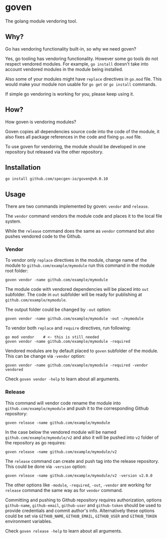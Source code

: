 # goven

The golang module vendoring tool.

## Why?

Go has vendoring functionality built-in, so why we need goven?

Yes, go tooling has vendoring functionality. However some go tools do not respect vendored modules. For example, `go install` doesn't take into account vendored modules in the module being installed.

Also some of your modules might have `replace` directives in `go.mod` file. This would make your module non usable for `go get` or `go install` commands.

If simple go vendoring is working for you, please keep using it.

## How?

How goven is vendoring modules?

Goven copies all dependencies source code into the code of the module, it also fixes all package references in the code and fixing `go.mod` file.

To use goven for vendoring, the module should be developed in one repository but released via the other repository.

## Installation
```
go install github.com/specgen-io/goven@v0.0.10
```

## Usage

There are two commands implemented by goven: `vendor` and `release`.

The `vendor` command vendors the module code and places it to the local file system.

While the `release` command does the same as `vendor` command but also pushes vendored code to the Github.

### Vendor

To vendor only `replace` directives in the module, change name of the module to `github.com/example/mymodule` run this command in the module root folder: 

```
goven vendor -name github.com/example/mymodule
```

The module code with vendored dependencies will be placed into `out` subfolder.
The code in `out` subfolder will be ready for publishing at `github.com/example/mymodule`.

The output folder could be changed by `-out` option:

```
goven vendor -name github.com/example/mymodule -out ~/mymodule
```

To vendor both `replace` and `require` directives, run following:

```
go mod vendor    # <- this is still needed
goven vendor -name github.com/example/mymodule -required
```

Vendored modules are by default placed to `goven` subfolder of the module.
This can be change via `-vendor` option:

```
goven vendor -name github.com/example/mymodule -required -vendor vendored
```

Check `goven vendor -help` to learn about all arguments.

### Release

This command will vendor code rename the module into `github.com/example/mymodule` and push it to the corresponding Github repository:

```
goven release -name github.com/example/mymodule
```

In the case below the vendored module will be named `github.com/example/mymodule/v2` and also it will be pushed into `v2` folder of the repository as go requires:

```
goven release -name github.com/example/mymodule/v2
```

The `release` command can create and push tag into the release repository.
This could be done via `-version` option:

```
goven release -name github.com/example/mymodule/v2 -version v2.0.0
```

The other options like `-module`, `-required`, `-out`, `-vendor` are working for `release` command the same way as for `vendor` command.

Committing and pushing to Github repository requires authorization, options `github-name`, `github-email`, `github-user` and `github-token` should be used to provide credentials and commit author's info.
Alternatively these options could be set via `GITHUB_NAME`, `GITHUB_EMAIL`, `GITHUB_USER` and `GITHUB_TOKEN` environment variables.

Check `goven release -help` to learn about all arguments.
